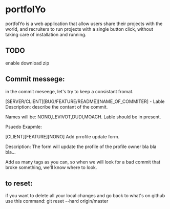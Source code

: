 # portfolYo
portfolYo is a web application that allow users share their projects with the world, and recruiters to run projects with a single button click, without taking care of installation and running.
## TODO
enable download zip
## Commit messege:
in the commit meseege, let's try to keep a consistant fromat.


[SERVER/CLIENT][BUG/FEATURE/README][NAME_OF_COMMITER] - Lable
Description: describe the contant of the commit.

Names will be: NONO,LEVIVOT,DUDI,MOACH.
Lable should be in present.

Psuedo Exapmle:


[CLIENT][FEATURE][NONO] Add prrofile update form.

Description: The form will update the profile of the profile owner bla bla bla...


Add as many tags as you can, 
so when we will look for a bad commit that broke something,
we'll know where to look.

## to reset:
if you want to delete all your local changes and go back to what's on github use this command:
 git reset --hard origin/master
